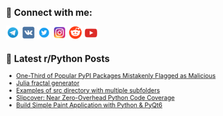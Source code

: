 ## 🔎 Connect with me:
[<img src="https://github.com/bullbesh/bullbesh/blob/main/images/Telegram.png" width="32" height="32" />](https://t.me/bullbesh)
[<img src="https://github.com/bullbesh/bullbesh/blob/main/images/VK.png" width="32" height="32" />](https://vk.com/bullbesh)
[<img src="https://github.com/bullbesh/bullbesh/blob/main/images/Twitter.png" width="32" height="32" />](https://twitter.com/bullbesh1)
[<img src="https://github.com/bullbesh/bullbesh/blob/main/images/Instagram.png" width="32" height="32" />](https://www.instagram.com/bullbesh)
[<img src="https://github.com/bullbesh/bullbesh/blob/main/images/Reddit.png" width="32" height="32" />](https://www.reddit.com/user/bullbesh)
[<img src="https://github.com/bullbesh/bullbesh/blob/main/images/YouTube.png" width="32" height="32" />](https://www.youtube.com/channel/UCtfjRs6uzgq5mfm8S06WTcg)

## 📕 Latest r/Python Posts
<!-- BLOG-POST-LIST:START -->
- [One-Third of Popular PyPI Packages Mistakenly Flagged as Malicious](https://www.reddit.com/r/Python/comments/wvuev3/onethird_of_popular_pypi_packages_mistakenly/)
- [Julia fractal generator](https://www.reddit.com/r/Python/comments/wvq7ve/julia_fractal_generator/)
- [Examples of src directory with multiple subfolders](https://www.reddit.com/r/Python/comments/wvpq5a/examples_of_src_directory_with_multiple_subfolders/)
- [Slipcover: Near Zero-Overhead Python Code Coverage](https://www.reddit.com/r/Python/comments/wvp7s4/slipcover_near_zerooverhead_python_code_coverage/)
- [Build Simple Paint Application with Python &amp; PyQt6](https://www.reddit.com/r/Python/comments/wvo6e5/build_simple_paint_application_with_python_pyqt6/)
<!-- BLOG-POST-LIST:END -->
